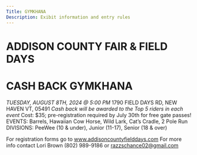 ```yaml
---
Title: GYMKHANA
Description: Exibit information and entry rules
---
```



# 
# ADDISON COUNTY FAIR & FIELD DAYS 
# CASH BACK GYMKHANA

*TUESDAY, AUGUST 8TH, 2024 @ 5:00 PM* 1790 FIELD DAYS RD, NEW HAVEN VT, 05491
*Cash back will be awarded to the Top 5 riders in each event* Cost: $35; pre-registration required by July 30th for free
gate passes!
EVENTS: Barrels, Hawaiian Cow Horse, Wild Lark, Cat’s Cradle, 2 Pole Run DIVISIONS:
PeeWee (10 & under), Junior (11-17), Senior (18 & over)

For registration forms go to www.addisoncountyfielddays.com
For more info contact Lori Brown (802) 989-9186 or razzschance02@gmail.com
